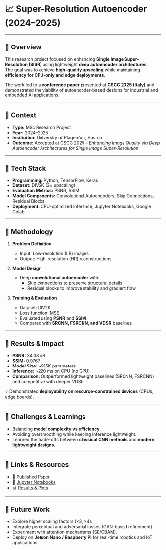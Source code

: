 # 📈 Super-Resolution Autoencoder (2024–2025)

---

## 🔹 Overview
This research project focused on enhancing **Single Image Super-Resolution (SISR)** using lightweight **deep autoencoder architectures**.  
The goal was to achieve **high-quality upscaling** while maintaining **efficiency for CPU-only and edge deployments**.  

The work led to a **conference paper** presented at **CSCC 2025 (Italy)** and demonstrated the viability of autoencoder-based designs for industrial and embedded AI applications.  

---

## 🔹 Context
- **Type:** MSc Research Project  
- **Year:** 2024–2025  
- **Institution:** University of Klagenfurt, Austria  
- **Outcome:** Accepted at CSCC 2025 – *Enhancing Image Quality via Deep Autoencoder Architectures for Single Image Super-Resolution*  

---

## 🔹 Tech Stack
- **Programming:** Python, TensorFlow, Keras  
- **Dataset:** DIV2K (2× upscaling)  
- **Evaluation Metrics:** PSNR, SSIM  
- **Model Components:** Convolutional Autoencoders, Skip Connections, Residual Blocks  
- **Deployment:** CPU-optimized inference, Jupyter Notebooks, Google Colab  

---

## 🔹 Methodology
1. **Problem Definition**  
   - Input: Low-resolution (LR) images  
   - Output: High-resolution (HR) reconstructions  

2. **Model Design**  
   - Deep **convolutional autoencoder** with:  
     - Skip connections to preserve structural details  
     - Residual blocks to improve stability and gradient flow  

3. **Training & Evaluation**  
   - Dataset: DIV2K  
   - Loss function: MSE  
   - Evaluated using **PSNR** and **SSIM**  
   - Compared with **SRCNN, FSRCNN, and VDSR** baselines  

---

## 🔹 Results & Impact
- **PSNR:** 34.38 dB  
- **SSIM:** 0.9767  
- **Model Size:** ~915K parameters  
- **Inference:** ~220 ms on CPU (no GPU)  
- **Comparison:** Outperformed lightweight baselines (SRCNN, FSRCNN) and competitive with deeper VDSR.  

💡 Demonstrated **deployability on resource-constrained devices** (CPUs, edge boards).  

---

## 🔹 Challenges & Learnings
- Balancing **model complexity vs efficiency**.  
- Avoiding oversmoothing while keeping inference lightweight.  
- Learned the trade-offs between **classical CNN methods** and **modern lightweight designs**.  

---

## 🔹 Links & Resources
- 📄 [Published Paper](../publications/published.md)  
- 📓 [Jupyter Notebooks](https://bit.ly/AESR-DIV2K-Colab)  
- 📊 [Results & Plots](../images/super-resolution-results.png)  

---

## 🔹 Future Work
- Explore higher scaling factors (×3, ×4).  
- Integrate perceptual and adversarial losses (GAN-based refinement).  
- Experiment with attention mechanisms (SE/CBAM).  
- Deploy on **Jetson Nano / Raspberry Pi** for real-time robotics and IoT applications.  

